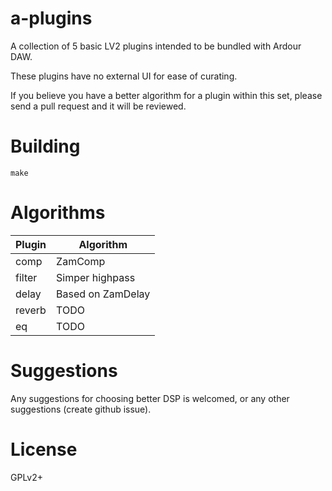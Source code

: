 a-plugins
=========

A collection of 5 basic LV2 plugins intended to be bundled with Ardour DAW.

These plugins have no external UI for ease of curating.

If you believe you have a better algorithm for a plugin within this set,
please send a pull request and it will be reviewed.

Building
========

	make

Algorithms
==========

Plugin	|	Algorithm
---     |       ---
comp	|	ZamComp
filter	|	Simper highpass
delay	|	Based on ZamDelay
reverb	|	TODO
eq	|	TODO

Suggestions
===========

Any suggestions for choosing better DSP is welcomed,
or any other suggestions (create github issue).

License
=======

GPLv2+
